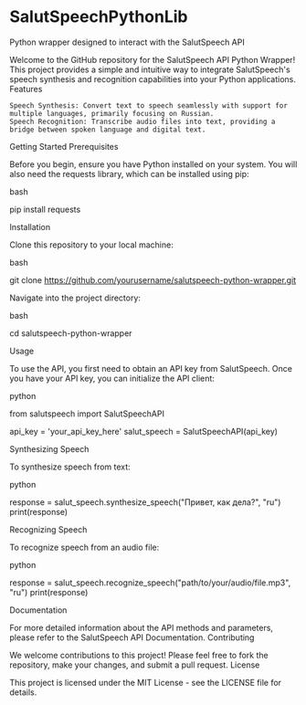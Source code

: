 # SalutSpeechPythonLib
Python wrapper designed to interact with the SalutSpeech API

Welcome to the GitHub repository for the SalutSpeech API Python Wrapper! This project provides a simple and intuitive way to integrate SalutSpeech's speech synthesis and recognition capabilities into your Python applications.
Features

    Speech Synthesis: Convert text to speech seamlessly with support for multiple languages, primarily focusing on Russian.
    Speech Recognition: Transcribe audio files into text, providing a bridge between spoken language and digital text.

Getting Started
Prerequisites

Before you begin, ensure you have Python installed on your system. You will also need the requests library, which can be installed using pip:

bash

pip install requests

Installation

Clone this repository to your local machine:

bash

git clone https://github.com/yourusername/salutspeech-python-wrapper.git

Navigate into the project directory:

bash

cd salutspeech-python-wrapper

Usage

To use the API, you first need to obtain an API key from SalutSpeech. Once you have your API key, you can initialize the API client:

python

from salutspeech import SalutSpeechAPI

api_key = 'your_api_key_here'
salut_speech = SalutSpeechAPI(api_key)

Synthesizing Speech

To synthesize speech from text:

python

response = salut_speech.synthesize_speech("Привет, как дела?", "ru")
print(response)

Recognizing Speech

To recognize speech from an audio file:

python

response = salut_speech.recognize_speech("path/to/your/audio/file.mp3", "ru")
print(response)

Documentation

For more detailed information about the API methods and parameters, please refer to the SalutSpeech API Documentation.
Contributing

We welcome contributions to this project! Please feel free to fork the repository, make your changes, and submit a pull request.
License

This project is licensed under the MIT License - see the LICENSE file for details.
